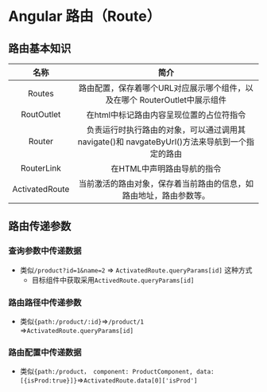 # Angular 路由（Route）

## 路由基本知识

| 名称 | 简介 |
| :---: | :---: |
| Routes | 路由配置，保存着哪个URL对应展示哪个组件，以及在哪个    RouterOutlet中展示组件 |
| RoutOutlet | 在html中标记路由内容呈现位置的占位符指令 |
| Router | 负责运行时执行路由的对象，可以通过调用其navigate\(\)和     navgateByUrl\(\)方法来导航到一个指定的路由 |
| RouterLink | 在HTML中声明路由导航的指令 |
| ActivatedRoute | 当前激活的路由对象，保存着当前路由的信息，如路由地址，路由参数等。 |

## 路由传递参数

### 查询参数中传递数据

* 类似`/product?id=1&name=2` =&gt; `ActivatedRoute.queryParams[id]` 这种方式
  * 目标组件中获取采用`ActivedRoute.queryParams[id]` 

### 路由路径中传递参数

* 类似`{path:/product/:id}`=&gt;`/product/1` =&gt;`ActivatedRoute.queryParams[id]`  

### 路由配置中传递数据

* 类似`{path:/product， component: ProductComponent, data:[{isProd:true}]}`=&gt;`ActivatedRoute.data[0]['isProd']`  

